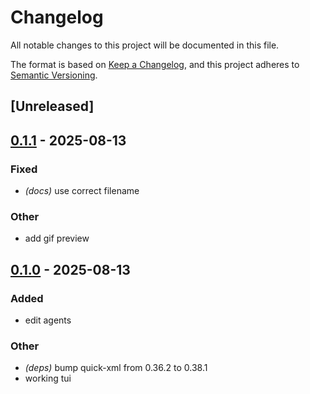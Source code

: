 # Changelog

All notable changes to this project will be documented in this file.

The format is based on [Keep a Changelog](https://keepachangelog.com/en/1.0.0/),
and this project adheres to [Semantic Versioning](https://semver.org/spec/v2.0.0.html).

## [Unreleased]

## [0.1.1](https://github.com/hollanddd/lam/compare/v0.1.0...v0.1.1) - 2025-08-13

### Fixed

- *(docs)* use correct filename

### Other

- add gif preview

## [0.1.0](https://github.com/hollanddd/lam/releases/tag/v0.1.0) - 2025-08-13

### Added

- edit agents

### Other

- *(deps)* bump quick-xml from 0.36.2 to 0.38.1
- working tui
